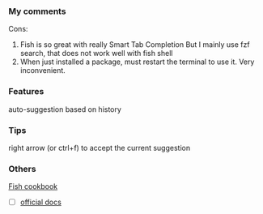 ### My comments

Cons:

1. Fish is so great with really Smart Tab Completion
But I mainly use fzf search, that does not work well with fish shell
2. When just installed a package, must restart the terminal to use it. Very inconvenient.

### Features
auto-suggestion based on history

### Tips

right arrow (or ctrl+f) to accept the current suggestion

### Others

[Fish cookbook](https://github.com/jorgebucaran/cookbook.fish#how-do-i-list-all-environment-variables-in-fish)
- [ ] [official docs](https://fishshell.com/docs/current/tutorial.html#why-fish)
